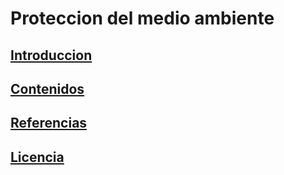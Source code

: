 # Proteccion del medio ambiente
## [Introduccion](introduccion.md)
## [Contenidos](contenidos.md) 
## [Referencias](referencias.md)
## [Licencia](licencia.md)
